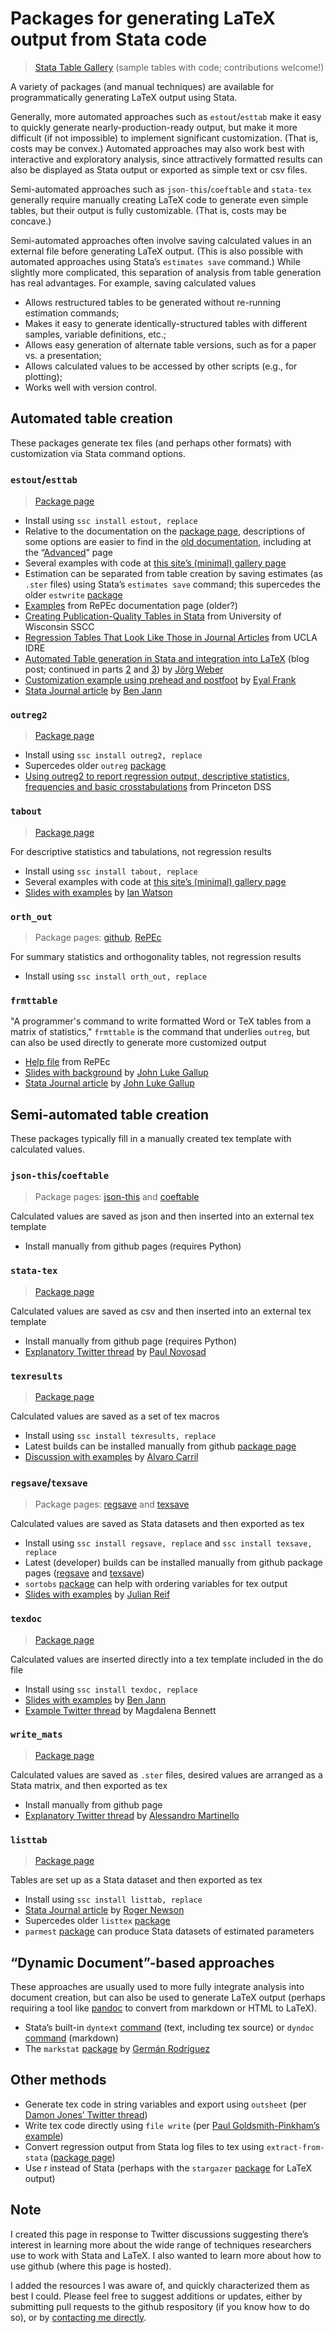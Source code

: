 # Packages for generating LaTeX output from Stata code

> [Stata Table Gallery](./gallery/) (sample tables with code; contributions welcome!)

A variety of packages (and manual techniques) are available for programmatically generating LaTeX output using Stata.

Generally, more automated approaches such as `estout`/`esttab` make it easy to quickly generate nearly-production-ready output, but make it more difficult (if not impossible) to implement significant customization. (That is, costs may be convex.) Automated approaches may also work best with interactive and exploratory analysis, since attractively formatted results can also be displayed as Stata output or exported as simple text or csv files.

Semi-automated approaches such as `json-this`/`coeftable` and `stata-tex` generally require manually creating LaTeX code to generate even simple tables, but their output is fully customizable. (That is, costs may be concave.)

Semi-automated approaches often involve saving calculated values in an external file before generating LaTeX output. (This is also possible with automated approaches using Stata’s `estimates save` command.) While slightly more complicated, this separation of analysis from table generation has real advantages. For example, saving calculated values
- Allows restructured tables to be generated without re-running estimation commands;
- Makes it easy to generate identically-structured tables with different samples, variable definitions, etc.;
- Allows easy generation of alternate table versions, such as for a paper vs. a presentation;
- Allows calculated values to be accessed by other scripts (e.g., for plotting);
- Works well with version control.



## Automated table creation

These packages generate tex files (and perhaps other formats) with customization via Stata command options.



### `estout`/`esttab`

> [Package page](http://repec.sowi.unibe.ch/stata/estout/)

- Install using `ssc install estout, replace`
- Relative to the documentation on the [package page](http://repec.sowi.unibe.ch/stata/estout/), descriptions of some options are easier to find in the [old documentation](http://repec.org/bocode/e/estout/documentation.html), including at the “[Advanced](http://repec.org/bocode/e/estout/advanced.html)” page
- Several examples with code at [this site’s (minimal) gallery page](./gallery/)
- Estimation can be separated from table creation by saving estimates (as `.ster` files) using Stata’s `estimates save` command; this supercedes the older `estwrite` [package](http://fmwww.bc.edu/RePEc/bocode/e/estwrite.html)
- [Examples](http://repec.org/bocode/e/estout/examples.html) from RePEc documentation page (older?)
- [Creating Publication-Quality Tables in Stata](https://www.ssc.wisc.edu/sscc/pubs/stata_tables.htm) from University of Wisconsin SSCC
- [Regression Tables That Look Like Those in Journal Articles](https://stats.idre.ucla.edu/stata/faq/how-can-i-use-estout-to-make-regression-tables-that-look-like-those-in-journal-articles/) from UCLA IDRE
- [Automated Table generation in Stata and integration into LaTeX](https://www.jwe.cc/2012/03/stata-latex-tables-estout/) (blog post; continued in parts [2](https://www.jwe.cc/2012/08/latex-and-stata-integration-solving-some-problems/) and [3](https://www.jwe.cc/2012/08/latex-stata-design/)) by [Jörg Weber](https://www.jwe.cc/)
- [Customization example using prehead and postfoot](http://www.eyalfrank.com/code-riffs-stata-and-regression-tables/) by [Eyal Frank](http://www.eyalfrank.com/)
- [Stata Journal article](https://www.stata-journal.com/sjpdf.html?articlenum=st0085) by [Ben Jann](http://www.soz.unibe.ch/about_us/people/prof_dr_jann_ben/index_eng.html)




### `outreg2`

> [Package page](http://repec.org/bocode/o/outreg2.html)

- Install using `ssc install outreg2, replace`
- Supercedes older `outreg` [package](https://econpapers.repec.org/software/bocbocode/s375201.htm)
- [Using outreg2 to report regression output, descriptive statistics, frequencies and basic crosstabulations](https://dss.princeton.edu/training/Outreg2.pdf) from Princeton DSS



### `tabout`

> [Package page](http://tabout.net.au/)

For descriptive statistics and tabulations, not regression results

- Install using `ssc install tabout, replace`
- Several examples with code at [this site’s (minimal) gallery page](./gallery/)
- [Slides with examples](https://www.stata.com/meeting/oceania16/slides/watson-oceania16.pdf) by [Ian Watson](http://ianwatson.com.au/)




### `orth_out`

> Package pages: [github](https://github.com/jjlong/orth_out), [RePEc](https://ideas.repec.org/c/boc/bocode/s457800.html)

For summary statistics and orthogonality tables, not regression results

- Install using `ssc install orth_out, replace`





### `frmttable`

"A programmer's command to write formatted Word or TeX tables from a matrix of statistics," `frmttable` is the command that underlies `outreg`, but can also be used directly to generate more customized output

- [Help file](http://fmwww.bc.edu/RePEc/bocode/f/frmttable.html) from RePEc
- [Slides with background](https://www.stata.com/meeting/germany13/abstracts/materials/de13_gallup.pdf) by [John Luke Gallup](https://www.pdx.edu/econ/john-luke-gallup)
- [Stata Journal article](https://www.pdx.edu/econ/sites/www.pdx.edu.econ/files/frmttable_sj.pdf) by [John Luke Gallup](https://www.pdx.edu/econ/john-luke-gallup)





## Semi-automated table creation

These packages typically fill in a manually created tex template with calculated values.



### `json-this`/`coeftable`

> Package pages: [json-this](https://github.com/gn0/json-this) and [coeftable](https://github.com/gn0/coeftable)

Calculated values are saved as json and then inserted into an external tex template

- Install manually from github pages (requires Python)



### `stata-tex`

> [Package page](https://github.com/paulnov/stata-tex)

Calculated values are saved as csv and then inserted into an external tex template

- Install manually from github page (requires Python)
- [Explanatory Twitter thread](https://twitter.com/paulnovosad/status/1056922582795075584) by [Paul Novosad](http://www.dartmouth.edu/~novosad/)



### `texresults`

> [Package page](https://ideas.repec.org/c/boc/bocode/s458334.html)

Calculated values are saved as a set of tex macros

- Install using `ssc install texresults, replace`
- Latest builds can be installed manually from github [package page](https://github.com/acarril/texresults)
- [Discussion with examples](https://acarril.github.io/posts/export-results-latex) by [Alvaro Carril](https://acarril.github.io/posts/export-results-latex)



### `regsave`/`texsave`

> Package pages: [regsave](https://econpapers.repec.org/software/bocbocode/S456964.htm) and [texsave](https://econpapers.repec.org/software/bocbocode/S456974.htm)

Calculated values are saved as Stata datasets and then exported as tex

- Install using `ssc install regsave, replace` and `ssc install texsave, replace`
- Latest (developer) builds can be installed manually from github package pages ([regsave](https://github.com/reifjulian/regsave) and [texsave](https://github.com/reifjulian/texsave))
- `sortobs` [package](https://github.com/reifjulian/sortobs) can help with ordering variables for tex output
- [Slides with examples](https://www.stata.com/meeting/boston10/boston10_reif.pdf) by [Julian Reif](http://julianreif.com/)



### `texdoc`

> [Package page](http://repec.sowi.unibe.ch/stata/texdoc/)

Calculated values are inserted directly into a tex template included in the do file

- Install using `ssc install texdoc, replace`
- [Slides with examples](https://www.stata.com/meeting/switzerland16/slides/jann-switzerland16.pdf) by [Ben Jann](http://www.soz.unibe.ch/about_us/people/prof_dr_jann_ben/index_eng.html)
- [Example Twitter thread](https://twitter.com/maibennett/status/1051145477922717696) by Magdalena Bennett



### `write_mats`

> [Package page](https://github.com/alemartinello/write_mats)

Calculated values are saved as `.ster` files, desired values are arranged as a Stata matrix, and then exported as tex

- Install manually from github page
- [Explanatory Twitter thread](https://twitter.com/ale_martinello/status/1054079452437798912) by [Alessandro Martinello](https://www.alemartinello.com/)



### `listtab`

> [Package page](http://fmwww.bc.edu/RePEc/bocode/l/listtab.html)

Tables are set up as a Stata dataset and then exported as tex

- Install using `ssc install listtab, replace`
- [Stata Journal article](https://www.stata-journal.com/sjpdf.html?articlenum=st0254) by [Roger Newson](http://www.rogernewsonresources.org.uk/)
- Supercedes older `listtex` [package](https://ideas.repec.org/c/boc/bocode/s423201.html)
- `parmest` [package](http://fmwww.bc.edu/RePEc/bocode/p/parmest.html) can produce Stata datasets of estimated parameters



## “Dynamic Document”-based approaches

These approaches are usually used to more fully integrate analysis into document creation, but can also be used to generate LaTeX output (perhaps requiring a tool like [pandoc](https://pandoc.org/) to convert from markdown or HTML to LaTeX).

- Stata’s built-in `dyntext` [command](https://www.stata.com/help.cgi?dyntext) (text, including tex source) or `dyndoc` [command](https://www.stata.com/help.cgi?dyndoc) (markdown)
- The `markstat` [package](https://data.princeton.edu/stata/markdown/) by [Germán Rodríguez](https://data.princeton.edu/)



## Other methods
- Generate tex code in string variables and export using `outsheet` (per [Damon Jones’ Twitter thread](https://twitter.com/nomadj1s/status/1051112991393964032))
- Write tex code directly using `file write` (per [Paul Goldsmith-Pinkham’s example](https://gist.github.com/paulgp/7e0c0ad9dee76c4ab8e475e1165d493f))
- Convert regression output from Stata log files to tex using `extract-from-stata` ([package page](https://github.com/gn0/extract-from-stata))
- Use r instead of Stata (perhaps with the `stargazer` [package](https://CRAN.R-project.org/package=stargazer) for LaTeX output)



## Note

I created this page in response to Twitter discussions suggesting there’s interest in learning more about the wide range of techniques researchers use to work with Stata and LaTeX. I also wanted to learn more about how to use github (where this page is hosted).

I added the resources I was aware of, and quickly characterized them as best I could. Please feel free to suggest additions or updates, either by submitting pull requests to the github respository (if you know how to do so), or by [contacting me directly](http://lukestein.com/).
